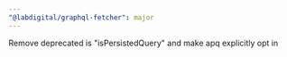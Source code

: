 ```yaml
---
"@labdigital/graphql-fetcher": major
---
```


Remove deprecated is "isPersistedQuery" and make apq explicitly opt in
